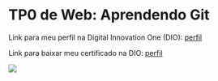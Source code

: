 <h1>TP0 de Web: Aprendendo Git</h1>

Link para meu perfil na Digital Innovation One (DIO):
<a href="https://web.digitalinnovation.one/users/yanvictorsa?tab=achievements">
perfil
</a>

Link para baixar meu certificado na DIO:
<a href="https://certificates.digitalinnovation.one/16DDD985">
perfil
</a>

<img src="https://fegemo.github.io/cefet-web/images/medalha-curso-git-na-dio.png">
